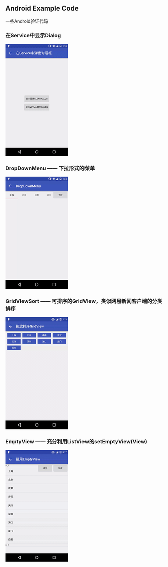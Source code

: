 ## Android Example Code
一些Android验证代码

### 在Service中显示Dialog
<img src="./images/servicedialog.gif" width="200px" height="auto" />

### DropDownMenu —— 下拉形式的菜单
<img src="./images/dropdownmenu.gif" width="200px" height="auto" />

### GridViewSort —— 可排序的GridView，类似网易新闻客户端的分类排序
<img src="./images/gridviewsort.gif" width="200px" height="auto" />

### EmptyView ——  充分利用ListView的setEmptyView(View)
<img src="./images/emptyview.gif" width="200px" height="auto" />